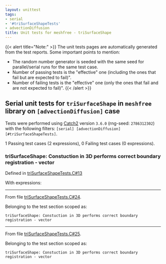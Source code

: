 ```yaml
---
layout: unittest
tags:
- serial
- '#triSurfaceShapeTests'
- advectionDiffusion
title: Unit tests for meshfree - triSurfaceShape
---
```


{{< alert title="Note:" >}}
The unit tests pages are automatically generated from the test reports. Some important points to mention:
- The random number generator is seeded with the same seed for parallel/serial runs for the same test case.
- Number of passing tests is the "effective" one (including the ones that fail but are expected to fail)".
- Number of failing tests is the "effective" one (only the ones that fail and are not expected to fail)".
{{< /alert >}}

## Serial unit tests for `triSurfaceShape` in `meshfree` library on `[advectionDiffusion]` case

Tests were performed using [Catch2](https://github.com/catchorg/Catch2) version `3.6.0` (rng-seed: `2786312302`) with the following filters: `[serial] [advectionDiffusion] [#triSurfaceShapeTests]`.

<i class="fa-sharp fa-solid fa-check -text-primary"></i> <span class="-text-primary">1 Passing</span> test cases  (<span class="-text-primary">2</span> expressions), <i class="fa-sharp fa-solid fa-circle-exclamation -text-warning"></i> <span class="-text-warning">0 Failing</span> test cases  (<span class="-text-warning">0</span> expressions).

### triSurfaceShape: Constuction in 3D performs correct boundary registration - vector

Defined in [triSurfaceShapeTests.C#13](https://github.com/FoamScience/MeshFreeFoam/blob/master/tests/meshfree/triSurfaceShapeTests.C#L13)

With expressions:


---

<i class='fa-sharp fa-solid fa-check -text-primary'></i> From file [triSurfaceShapeTests.C#24](https://github.com/FoamScience/MeshFreeFoam/blob/master/tests/meshfree/triSurfaceShapeTests.C#L24).

Belonging to the test section scoped as:

```
triSurfaceShape: Constuction in 3D performs correct boundary registration - vector
```


---

<i class='fa-sharp fa-solid fa-check -text-primary'></i> From file [triSurfaceShapeTests.C#25](https://github.com/FoamScience/MeshFreeFoam/blob/master/tests/meshfree/triSurfaceShapeTests.C#L25).

Belonging to the test section scoped as:

```
triSurfaceShape: Constuction in 3D performs correct boundary registration - vector
```